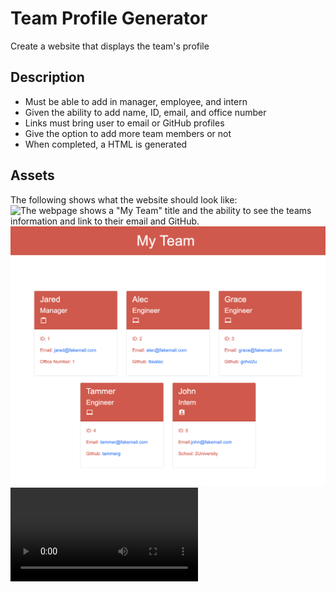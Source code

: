 # Team Profile Generator
Create a website that displays the team's profile

## Description
* Must be able to add in manager, employee, and intern
* Given the ability to add name, ID, email, and office number
* Links must bring user to email or GitHub profiles
* Give the option to add more team members or not
* When completed, a HTML is generated

## Assets
The following shows what the website should look like:
![The webpage shows a "My Team" title and the ability to see the teams information and link to their email and GitHub.](https://github.com/pgomet/Team-Profile)
![Webpage image](./images/myteam.jpeg)
![Video demo of "My Team" generator](./images/teamprofile.mov)